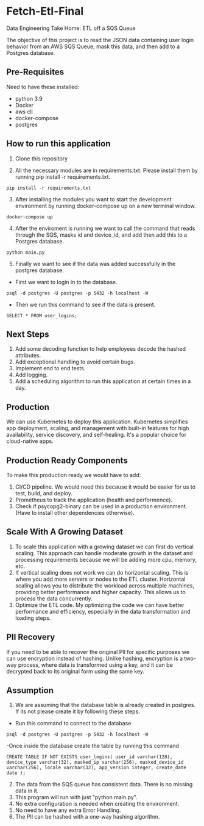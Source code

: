 # Fetch-Etl-Final
Data Engineering Take Home: ETL off a SQS Queue

The objective of this project is to read the JSON data containing user login behavior from an AWS SQS Queue, mask this data, and then add to a Postgres database.

## Pre-Requisites
Need to have these installed:
- python 3.9
- Docker
- aws cli
- docker-compose
- postgres

## How to run this application

1. Clone this repository

2. All the necessary modules are in requirements.txt. Please install them by running pip install -r requirements.txt.
```
pip install -r requirements.txt
```

3. After installing the modules you want to start the development environment by running docker-compose up on a new terminal window.
```
docker-compose up
```

4. After the enviroment is running we want to call the command that reads through the SQS, masks id and device_id, and add then add this to a Postgres database.
```
python main.py
```

5. Finally we want to see if the data was added successfully in the postgres database.
- First we want to login in to the database. 
```
psql -d postgres -U postgres -p 5432 -h localhost -W
```
- Then we run this command to see if the data is present.
```
SELECT * FROM user_logins;
```

## Next Steps
1. Add some decoding function to help employees decode the hashed attributes.
2. Add exceptional handling to avoid certain bugs.
3. Implement end to end tests.
4. Add logging.
5. Add a scheduling algorithm to run this application at certain times in a day.


## Production
We can use Kubernetes to deploy this application. Kubernetes simplifies app deployment, scaling, and management with built-in features for high availability, service discovery, and self-healing. It's a popular choice for cloud-native apps.

## Production Ready Components
To make this production ready we would have to add:
1. CI/CD pipeline. We would need this because it would be easier for us to test, build, and deploy.
2. Prometheus to track the application (health and performence).
3. Check if psycopg2-binary can be used in a production environment. (Have to install other dependencies otherwise).


## Scale With A Growing Dataset
1. To scale this application with a growing dataset we can first do vertical scaling. This approach can handle moderate growth in the dataset and processing requirements because we will be adding more cpu, memory, etc.
2. If vertical scaling does not work we can do horizontal scaling. This is where you add more servers or nodes to the ETL cluster. Horizontal scaling allows you to distribute the workload across multiple machines, providing better performance and higher capacity. This allows us to process the data concurrently.
3. Optimize the ETL code. My optimizing the code we can have better performance and efficiency, especially in the data transformation and loading steps.


## PII Recovery
If you need to be able to recover the original PII for specific purposes we can use encryption instead of hashing. Unlike hashing, encryption is a two-way process, where data is transformed using a key, and it can be decrypted back to its original form using the same key.


## Assumption
1. We are assuming that the database table is already created in postgres. If its not please create it by following these steps.
- Run this command to connect to the database
```
psql -d postgres -U postgres -p 5432 -h localhost -W
```
-Once inside the database create the table by running this command
```
CREATE TABLE IF NOT EXISTS user_logins( user_id varchar(128), device_type varchar(32), masked_ip varchar(256), masked_device_id varchar(256), locale varchar(32), app_version integer, create_date date );
```
2. The data from the SQS queue has consistent data. There is no missing data in it.
3. This program will run with just "python main.py".
4. No extra configuration is needed when creating the environment.
5. No need to have any extra Error Handling.
6. The PII can be hashed with a one-way hashing algorithm.









